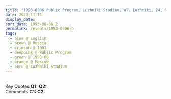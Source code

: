 ```yaml
---
title: "1993-0806 Public Program, Luzhniki Stadium, ul. Luzhniki, 24, Moscow, Russia"
date: 2023-11-11
display_date: 
sort_date: 1993-08-06.2
permalink: /events/1993-0806-b
tags:
  - blue @ English
  - brown @ Russia
  - crimson @ 1993
  - deeppink @ Public Program
  - green @ 1993-08
  - orange @ Moscow
  - peru @ Luzhniki Stadium
---
```


<br>

<wave-list>
  <list-title color="DarkSeaGreen" width="55">Key Quotes</list-title>
  <list-item color="BlanchedAlmond" width="280"><b>Q1:</b> <i></i></list-item>
  <list-item color="Lavender" width="280"><b>Q2:</b> <i></i></list-item>
</wave-list>

<br>

<wave-list>
  <list-title color="DarkSeaGreen" width="55">Comments</list-title>
  <list-item color="BlanchedAlmond" width="280"><b>C1:</b> <i></i></list-item>
  <list-item color="Lavender" width="280"><b>C2:</b> <i></i></list-item>
</wave-list>
